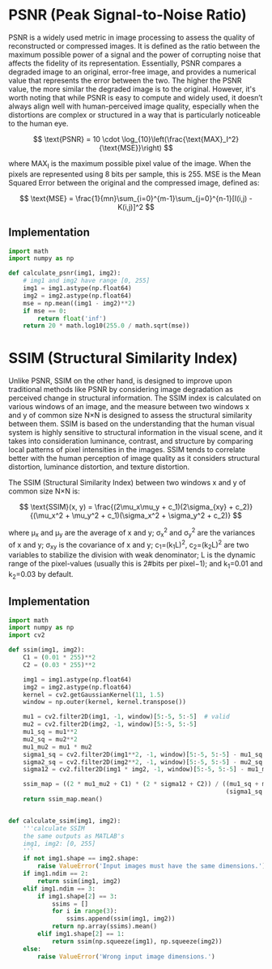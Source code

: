 # PSNR (Peak Signal-to-Noise Ratio)

PSNR is a widely used metric in image processing to assess the quality of
reconstructed or compressed images. It is defined as the ratio between the
maximum possible power of a signal and the power of corrupting noise that
affects the fidelity of its representation. Essentially, PSNR compares a
degraded image to an original, error-free image, and provides a numerical value
that represents the error between the two. The higher the PSNR value, the more
similar the degraded image is to the original. However, it's worth noting that
while PSNR is easy to compute and widely used, it doesn’t always align well with
human-perceived image quality, especially when the distortions are complex or
structured in a way that is particularly noticeable to the human eye.

$$
\text{PSNR} = 10 \cdot
\log_{10}\left(\frac{\text{MAX}_I^2}{\text{MSE}}\right)
$$

where MAX<sub>I</sub> is the maximum possible pixel value of the image. When the
pixels are represented using 8 bits per sample, this is 255. MSE is the Mean
Squared Error between the original and the compressed image, defined as:

$$
\text{MSE} = \frac{1}{mn}\sum_{i=0}^{m-1}\sum_{j=0}^{n-1}[I(i,j) - K(i,j)]^2
$$

## Implementation

```python
import math
import numpy as np

def calculate_psnr(img1, img2):
    # img1 and img2 have range [0, 255]
    img1 = img1.astype(np.float64)
    img2 = img2.astype(np.float64)
    mse = np.mean((img1 - img2)**2)
    if mse == 0:
        return float('inf')
    return 20 * math.log10(255.0 / math.sqrt(mse))
```

# SSIM (Structural Similarity Index)

Unlike PSNR, SSIM on the other hand, is designed to improve upon traditional
methods like PSNR by considering image degradation as perceived change in
structural information. The SSIM index is calculated on various windows of an
image, and the measure between two windows x and y of common size N×N is
designed to assess the structural similarity between them. SSIM is based on the
understanding that the human visual system is highly sensitive to structural
information in the visual scene, and it takes into consideration luminance,
contrast, and structure by comparing local patterns of pixel intensities in the
images. SSIM tends to correlate better with the human perception of image
quality as it considers structural distortion, luminance distortion, and texture
distortion.

The SSIM (Structural Similarity Index) between two windows x and y of common
size N×N is:

$$
\text{SSIM}(x, y) = \frac{(2\mu_x\mu_y + c_1)(2\sigma_{xy} + c_2)}{(\mu_x^2 +
\mu_y^2 + c_1)(\sigma_x^2 + \sigma_y^2 + c_2)}
$$

where μ<sub>x</sub> and μ<sub>y</sub> are the average of x and y;
σ<sub>x</sub><sup>2</sup> and σ<sub>y</sub><sup>2</sup> are the variances of x
and y; σ<sub>xy</sub> is the covariance of x and y;
c<sub>1</sub>=(k<sub>1</sub>L)<sup>2</sup>,
c<sub>2</sub>=(k<sub>2</sub>L)<sup>2</sup> are two variables to stabilize the
division with weak denominator; L is the dynamic range of the pixel-values
(usually this is 2#bits per pixel−1); and k<sub>1</sub>=0.01 and
k<sub>2</sub>=0.03 by default.

## Implementation

```python
import math
import numpy as np
import cv2

def ssim(img1, img2):
    C1 = (0.01 * 255)**2
    C2 = (0.03 * 255)**2

    img1 = img1.astype(np.float64)
    img2 = img2.astype(np.float64)
    kernel = cv2.getGaussianKernel(11, 1.5)
    window = np.outer(kernel, kernel.transpose())

    mu1 = cv2.filter2D(img1, -1, window)[5:-5, 5:-5]  # valid
    mu2 = cv2.filter2D(img2, -1, window)[5:-5, 5:-5]
    mu1_sq = mu1**2
    mu2_sq = mu2**2
    mu1_mu2 = mu1 * mu2
    sigma1_sq = cv2.filter2D(img1**2, -1, window)[5:-5, 5:-5] - mu1_sq
    sigma2_sq = cv2.filter2D(img2**2, -1, window)[5:-5, 5:-5] - mu2_sq
    sigma12 = cv2.filter2D(img1 * img2, -1, window)[5:-5, 5:-5] - mu1_mu2

    ssim_map = ((2 * mu1_mu2 + C1) * (2 * sigma12 + C2)) / ((mu1_sq + mu2_sq + C1) *
                                                            (sigma1_sq + sigma2_sq + C2))
    return ssim_map.mean()


def calculate_ssim(img1, img2):
    '''calculate SSIM
    the same outputs as MATLAB's
    img1, img2: [0, 255]
    '''
    if not img1.shape == img2.shape:
        raise ValueError('Input images must have the same dimensions.')
    if img1.ndim == 2:
        return ssim(img1, img2)
    elif img1.ndim == 3:
        if img1.shape[2] == 3:
            ssims = []
            for i in range(3):
                ssims.append(ssim(img1, img2))
            return np.array(ssims).mean()
        elif img1.shape[2] == 1:
            return ssim(np.squeeze(img1), np.squeeze(img2))
    else:
        raise ValueError('Wrong input image dimensions.')
```
